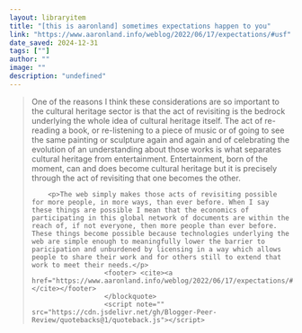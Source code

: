 ```yaml
---
layout: libraryitem
title: "[this is aaronland] sometimes expectations happen to you"
link: "https://www.aaronland.info/weblog/2022/06/17/expectations/#usf"
date_saved: 2024-12-31
tags: [""]
author: ""
image: ""
description: "undefined"
---
```


<blockquote class="quoteback" darkmode="" data-title="%5Bthis%20is%20aaronland%5D%20sometimes%20expectations%20happen%20to%20you" data-author="" cite="https://www.aaronland.info/weblog/2022/06/17/expectations/#usf">
                      <p>One of the reasons I think these considerations are so important to the cultural heritage sector is that the act of revisiting is the bedrock underlying the whole idea of cultural heritage itself. The act of re-reading a book, or re-listening to a piece of music or of going to see the same painting or sculpture again and again and of celebrating the evolution of an understanding about those works is what separates cultural heritage from entertainment. Entertainment, born of the moment, can and does become cultural heritage but it is precisely through the act of revisiting that one becomes the other.</p>

		<p>The web simply makes those acts of revisiting possible for more people, in more ways, than ever before. When I say these things are possible I mean that the economics of participating in this global network of documents are within the reach of, if not everyone, then more people than ever before. These things become possible because technologies underlying the web are simple enough to meaningfully lower the barrier to paricipation and unburdened by licensing in a way which allows people to share their work and for others still to extend that work to meet their needs.</p>
                      <footer> <cite><a href="https://www.aaronland.info/weblog/2022/06/17/expectations/#usf">https://www.aaronland.info/weblog/2022/06/17/expectations/#usf</a></cite></footer>
                      </blockquote>
                      <script note="" src="https://cdn.jsdelivr.net/gh/Blogger-Peer-Review/quotebacks@1/quoteback.js"></script>